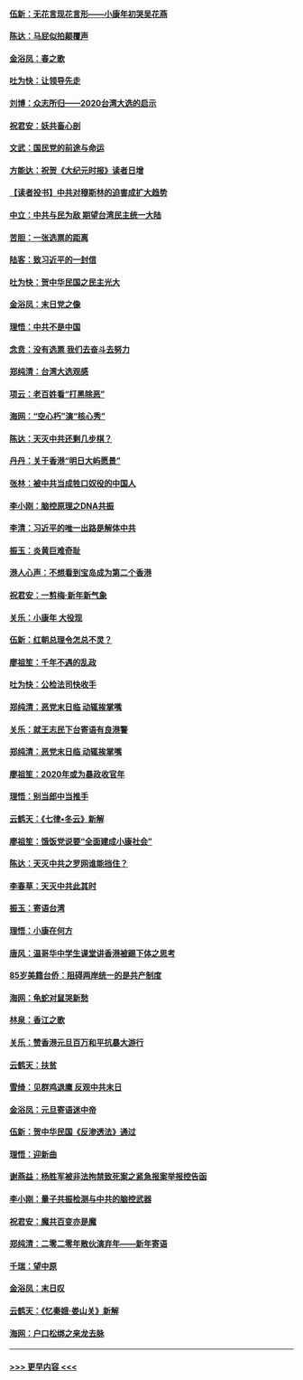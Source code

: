 #### [伍新：无花言现花言形——小康年初哭吴花燕](../pages/nsc993/n11800044.md?t=01180144) 
#### [陈达：马屁似拍颠覆声](../pages/nsc993/n11800010.md?t=01180144) 
#### [金浴凤：春之歌](../pages/nsc993/n11797687.md?t=01180144) 
#### [吐为快：让领导先走](../pages/nsc993/n11797512.md?t=01180144) 
#### [刘博：众志所归——2020台湾大选的启示](../pages/nsc993/n11796878.md?t=01180144) 
#### [祝君安：妖共畜心剖](../pages/nsc993/n11794273.md?t=01180144) 
#### [文武：国民党的前途与命运](../pages/nsc993/n11794198.md?t=01180144) 
#### [方能达：祝贺《大纪元时报》读者日增](../pages/nsc993/n11793807.md?t=01180144) 
#### [【读者投书】中共对穆斯林的迫害成扩大趋势](../pages/nsc993/n11791371.md?t=01180144) 
#### [中立：中共与民为敌 期望台湾民主统一大陆](../pages/nsc993/n11790392.md?t=01180144) 
#### [苦胆：一张选票的距离](../pages/nsc993/n11788914.md?t=01180144) 
#### [陆客：致习近平的一封信](../pages/nsc993/n11788867.md?t=01180144) 
#### [吐为快：贺中华民国之民主光大](../pages/nsc993/n11788618.md?t=01180144) 
#### [金浴凤：末日党之像](../pages/nsc993/n11787475.md?t=01180144) 
#### [理悟：中共不是中国](../pages/nsc993/n11787463.md?t=01180144) 
#### [念贲：没有选票  我们去奋斗去努力](../pages/nsc993/n11787398.md?t=01180144) 
#### [郑纯清：台湾大选观感](../pages/nsc993/n11786210.md?t=01180144) 
#### [项云：老百姓看“打黑除恶”](../pages/nsc993/n11785398.md?t=01180144) 
#### [海网：“空心朽”演“核心秀”](../pages/nsc993/n11783874.md?t=01180144) 
#### [陈达：天灭中共还剩几步棋？](../pages/nsc993/n11783719.md?t=01180144) 
#### [丹丹：关于香港“明日大屿愿景”](../pages/nsc993/n11783273.md?t=01180144) 
#### [张林：被中共当成牲口奴役的中国人](../pages/nsc993/n11782397.md?t=01180144) 
#### [李小刚：脑控原理之DNA共振](../pages/nsc993/n11780962.md?t=01180144) 
#### [李清：习近平的唯一出路是解体中共](../pages/nsc993/n11780866.md?t=01180144) 
#### [振玉：炎黄巨难奇耻](../pages/nsc993/n11779632.md?t=01180144) 
#### [港人心声：不想看到宝岛成为第二个香港](../pages/nsc993/n11778817.md?t=01180144) 
#### [祝君安：一剪梅‧新年新气象](../pages/nsc993/n11776340.md?t=01180144) 
#### [关乐：小康年 大役现](../pages/nsc993/n11774213.md?t=01180144) 
#### [伍新：红朝总理令怎总不灵？](../pages/nsc993/n11770813.md?t=01180144) 
#### [廖祖笙：千年不遇的乱政](../pages/nsc993/n11770373.md?t=01180144) 
#### [吐为快：公检法司快收手](../pages/nsc993/n11770359.md?t=01180144) 
#### [郑纯清：恶党末日临 动辄挨掌嘴](../pages/nsc993/n11769912.md?t=01180144) 
#### [关乐：就王志民下台寄语有良港警](../pages/nsc993/n11769903.md?t=01180144) 
#### [郑纯清：恶党末日临 动辄挨掌嘴](../pages/nsc993/n11769356.md?t=01180144) 
#### [廖祖笙：2020年或为暴政收官年](../pages/nsc993/n11768216.md?t=01180144) 
#### [理悟：别当郎中当推手](../pages/nsc993/n11768243.md?t=01180144) 
#### [云鹤天：《七律▪冬云》新解](../pages/nsc993/n11768204.md?t=01180144) 
#### [廖祖笙：饿饭党说要“全面建成小康社会”](../pages/nsc993/n11767482.md?t=01180144) 
#### [陈达：天灭中共之罗网谁能挡住？](../pages/nsc993/n11767465.md?t=01180144) 
#### [李春草：天灭中共此其时](../pages/nsc993/n11767452.md?t=01180144) 
#### [振玉：寄语台湾](../pages/nsc993/n11767432.md?t=01180144) 
#### [理悟：小康在何方](../pages/nsc993/n11767394.md?t=01180144) 
#### [唐风：温哥华中学生课堂讲香港被踢下体之思考](../pages/nsc993/n11766848.md?t=01180144) 
#### [85岁美籍台侨：阻碍两岸统一的是共产制度](../pages/nsc993/n11765043.md?t=01180144) 
#### [海网：龟蛇对鼠哭新愁](../pages/nsc993/n11764895.md?t=01180144) 
#### [林泉：香江之歌](../pages/nsc993/n11764415.md?t=01180144) 
#### [关乐：赞香港元旦百万和平抗暴大游行](../pages/nsc993/n11764382.md?t=01180144) 
#### [云鹤天：扶贫](../pages/nsc993/n11764245.md?t=01180144) 
#### [雪绮：见群鸡退鹰  反观中共末日](../pages/nsc993/n11762112.md?t=01180144) 
#### [金浴凤：元旦寄语迷中帝](../pages/nsc993/n11761788.md?t=01180144) 
#### [伍新：贺中华民国《反渗透法》通过](../pages/nsc993/n11761994.md?t=01180144) 
#### [理悟：迎新曲](../pages/nsc993/n11761152.md?t=01180144) 
#### [谢燕益：杨胜军被非法拘禁致死案之紧急报案举报控告函](../pages/nsc993/n11756134.md?t=01180144) 
#### [李小刚：量子共振检测与中共的脑控武器](../pages/nsc993/n11754518.md?t=01180144) 
#### [祝君安：魔共百变亦是魔](../pages/nsc993/n11754469.md?t=01180144) 
#### [郑纯清：二零二零年散伙演弃年——新年寄语](../pages/nsc993/n11754195.md?t=01180144) 
#### [千瑞：望中原](../pages/nsc993/n11754159.md?t=01180144) 
#### [金浴凤：末日叹](../pages/nsc993/n11752359.md?t=01180144) 
#### [云鹤天：《忆秦娥‧娄山关》新解](../pages/nsc993/n11752348.md?t=01180144) 
#### [海网：户口松绑之来龙去脉](../pages/nsc993/n11752328.md?t=01180144) 

----
#### [ >>> 更早内容 <<< ](../indexes/nsc993-earlier.md)
